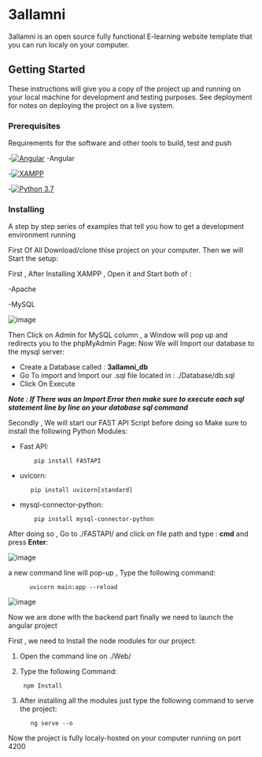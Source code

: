 # 3allamni
3allamni is an open source  fully functional E-learning website template that you can run localy on your computer.
## Getting Started
These instructions will give you a copy of the project up and running on
your local machine for development and testing purposes. See deployment
for notes on deploying the project on a live system.
### Prerequisites
Requirements for the software and other tools to build, test and push 



-[![Angular](https://cdn.iconscout.com/icon/free/png-32/angular-2752246-2285063.png)][1] -Angular

-[![XAMPP](https://cdn.icon-icons.com/icons2/1381/PNG/32/xampp_94513.png)][2]

-[![Python 3.7](https://icons.iconarchive.com/icons/papirus-team/papirus-apps/32/python-icon.png)][3]


### Installing
A step by step series of examples that tell you how to get a development
environment running

First Of All Download/clone thise project on your computer.
Then we will Start the setup:

First  , After Installing XAMPP  , Open it and Start both of :

  -Apache
  
  -MySQL
  
  ![image](https://user-images.githubusercontent.com/78027050/117541826-071c5b00-b016-11eb-837c-2d97af2d4ba5.png)
  
Then Click on Admin for MySQL column  , a Window will pop up and redirects you to the phpMyAdmin Page:
Now We will Import our database to the mysql server:

- Create a Database called : **3allamni_db**
- Go To import and Import our .sql file located in : ./Database/db.sql
- Click On Execute

***Note : If There was an Import Error then make sure to execute each sql statement line by line on your database sql command***


Secondly  , We will start our FAST API Script before doing so Make sure to install the following Python Modules:
- Fast API:
          
          pip install FASTAPI
          
- uvicorn:
         
         pip install uvicorn[standard]

- mysql-connector-python:
          
          pip install mysql-connector-python
          
After doing so , Go to ./FASTAPI/ and click on file path and type : **cmd** and press **Enter**:

![image](https://user-images.githubusercontent.com/78027050/117542154-c58caf80-b017-11eb-9ee1-df920b593525.png)

a new command line will pop-up  , Type the following command:
          
          uvicorn main:app --reload
          
 ![image](https://user-images.githubusercontent.com/78027050/117542214-008ee300-b018-11eb-848f-5597e170b0df.png)


Now we are done with the backend part finally we need to launch the angular project

First  , we need to Install the node modules for our project:

1. Open the command line on ./Web/
3. Type the following Command:
      
        npm Install 
      
3. After installing all the modules just type the following command to serve the project:
        
          ng serve --o
          
Now the project is fully localy-hosted on your computer running on port 4200



          
          











[1]: https://angular.io/
[2]: http://apachefriends.org/
[3]:https://www.python.org/downloads/release/python-370/
